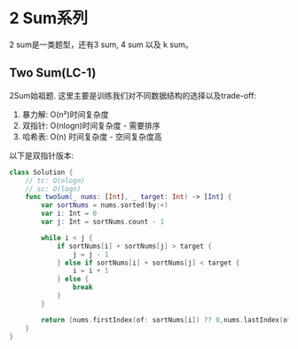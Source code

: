 # 2 Sum系列

2 sum是一类题型，还有3 sum, 4 sum 以及 k sum。

## Two Sum(LC-1)
2Sum始祖题. 这里主要是训练我们对不同数据结构的选择以及trade-off:

1.  暴力解: O(n²)时间复杂度
2. 双指针: O(nlogn)时间复杂度 - 需要排序
3. 哈希表: O(n) 时间复杂度 - 空间复杂度高

以下是双指针版本:

```swift
class Solution {
    // tc: O(nlogn)
    // sc: O(logn)
    func twoSum(_ nums: [Int], _ target: Int) -> [Int] {
        var sortNums = nums.sorted(by:<)
        var i: Int = 0
        var j: Int = sortNums.count - 1

        while i < j {
            if sortNums[i] + sortNums[j] > target {
                j = j - 1
            } else if sortNums[i] + sortNums[j] < target {
                i = i + 1
            } else {
                break
            }
        }

        return [nums.firstIndex(of: sortNums[i]) ?? 0,nums.lastIndex(of: sortNums[j]) ?? 0]
    }
}
```